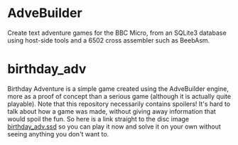 # AdveBuilder

Create text adventure games for the BBC Micro, from an SQLite3 database using
host-side tools and a 6502 cross assembler such as BeebAsm.

# birthday_adv

Birthday Adventure is a simple game created using the AdveBuilder engine,
more as a proof of concept than a serious game  (although it is actually
quite playable).  Note that this repository necessarily contains spoilers!
It's hard to talk about how a game was made, without giving away information
that would spoil the fun.  So here is a link straight to the disc image
[birthday_adv.ssd](https://github.com/JulieMontoya/AdveBuilder/blob/main/birthday_adv/birthday_adv.ssd)
so you can play it now and solve it on your own without seeing anything you
don't want to.
